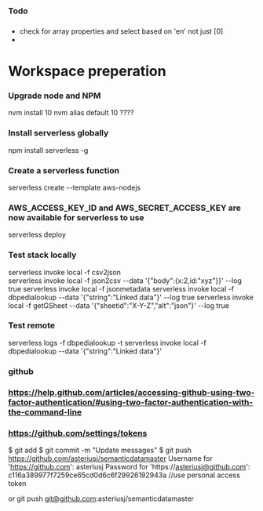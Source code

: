 ###
### Todo
###

* check for array properties and select based on 'en' not just [0]
* 

#
# Workspace preperation

### Upgrade node and NPM
nvm install 10
nvm alias default 10  ????


### Install serverless globally
npm install serverless -g

### Create a serverless function
serverless create --template aws-nodejs





### AWS_ACCESS_KEY_ID and AWS_SECRET_ACCESS_KEY are now available for serverless to use
serverless deploy


### Test stack locally
serverless invoke local  -f csv2json  
serverless invoke local  -f json2csv --data '{"body":{x:2,id:"xyz"}}' --log true 
serverless invoke local  -f jsonmetadata
serverless invoke local  -f dbpedialookup --data '{"string":"Linked data"}' --log true
serverless invoke local  -f getGSheet --data '{"sheetid":"X-Y-Z","alt":"json"}' --log true
   
<!--'{ '@id': 'schema:director', rangeIncludes: 'schema:Person' }-->

### Test remote
serverless logs -f dbpedialookup -t
serverless invoke local  -f dbpedialookup --data '{"string":"Linked data"}'

### github
### https://help.github.com/articles/accessing-github-using-two-factor-authentication/#using-two-factor-authentication-with-the-command-line
### https://github.com/settings/tokens
$ git add <folders and files>
$ git commit -m "Update messages"
$ git push https://github.com/asteriusj/semanticdatamaster
Username for 'https://github.com': asteriusj
Password for 'https://asteriusj@github.com': c116a389977f7259ce65cd0d6c6f29926192943a             //use personal access token

or
git push git@github.com:asteriusj/semanticdatamaster
